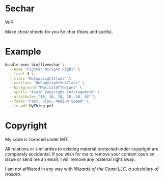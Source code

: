 # 5echar

WIP

Make cheat sheets for you 5e char (feats and spells).

# Example

```sh
bundle exec bin/fiveechar \
  --name "Fighter McFight Fight" \
  --level 3 \
  --class "NoCopyrightClass" \
  --subclass "NoCopyrightSubClass" \
  --background "MaritalOfTheLand" \
  --spells "Avoid Copyright Infringement" \
  --attributes "10, 10, 10, 10, 10, 10" \
  --feats "Fast, Slow, Medium Speed" \
  --to-pdf MyThing.pdf
```

# Copyright

My code is licenced under MIT.

All relations or similarities to existing material protected under copyright 
are completely accidental. If you wish for me to remove your content open an issue
or send me an email, I will remove any material right away.

I am not affiliated in any way with *Wizards of the Coast LLC, a subsidiary of Hasbro*.
